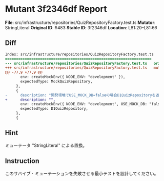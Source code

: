 # Mutant 3f2346df Report

**File**: src/infrastructure/repositories/QuizRepositoryFactory.test.ts
**Mutator**: StringLiteral
**Original ID**: 9483
**Stable ID**: 3f2346df
**Location**: L81:20–L81:66

## Diff

```diff
Index: src/infrastructure/repositories/QuizRepositoryFactory.test.ts
===================================================================
--- src/infrastructure/repositories/QuizRepositoryFactory.test.ts	original
+++ src/infrastructure/repositories/QuizRepositoryFactory.test.ts	mutated #9483
@@ -77,9 +77,9 @@
       env: createMockEnv({ NODE_ENV: "development" }),
       expectedType: MockQuizRepository,
     },
     {
-      description: "開発環境でUSE_MOCK_DB=falseの場合D1QuizRepositoryを返す",
+      description: "",
       env: createMockEnv({ NODE_ENV: "development", USE_MOCK_DB: "false" }),
       expectedType: D1QuizRepository,
     },
     {
```

## Hint

ミューテータ "StringLiteral" による置換。

## Instruction

このサバイブ・ミューテーションを失敗させる最小テストを設計してください。

